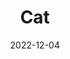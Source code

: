 ---
title: Cat
subtitle: 
layout: default
modal-id: 5
date: 2022-12-04
img: video
vid: IMG_4912.MP4
thumbnail: cat-thumbnail.png
alt: image-alt
price: NAF 500
size: Large
description: Lorem ipsum dolor sit amet, usu cu alterum nominavi lobortis. At duo novum diceret. Tantas apeirian vix et, usu sanctus postulant inciderint ut, populo diceret necessitatibus in vim. Cu eum dicam feugiat noluisse.

---
